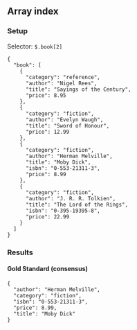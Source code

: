 ## Array index

### Setup
Selector: `$.book[2]`

    {
      "book": [
        {
          "category": "reference",
          "author": "Nigel Rees",
          "title": "Sayings of the Century",
          "price": 8.95
        },
        {
          "category": "fiction",
          "author": "Evelyn Waugh",
          "title": "Sword of Honour",
          "price": 12.99
        },
        {
          "category": "fiction",
          "author": "Herman Melville",
          "title": "Moby Dick",
          "isbn": "0-553-21311-3",
          "price": 8.99
        },
        {
          "category": "fiction",
          "author": "J. R. R. Tolkien",
          "title": "The Lord of the Rings",
          "isbn": "0-395-19395-8",
          "price": 22.99
        }
      ]
    }

### Results
####  Gold Standard (consensus)

    {
      "author": "Herman Melville", 
      "category": "fiction", 
      "isbn": "0-553-21311-3", 
      "price": 8.99, 
      "title": "Moby Dick"
    }

